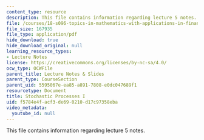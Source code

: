 ```yaml
---
content_type: resource
description: This file contains information regarding lecture 5 notes.
file: /courses/18-s096-topics-in-mathematics-with-applications-in-finance-fall-2013/f5784e4facf3de690210d17c97358eba_MIT18_S096F13_lecnote5.pdf
file_size: 167935
file_type: application/pdf
hide_download: true
hide_download_original: null
learning_resource_types:
- Lecture Notes
license: https://creativecommons.org/licenses/by-nc-sa/4.0/
ocw_type: OCWFile
parent_title: Lecture Notes & Slides
parent_type: CourseSection
parent_uid: 5595067e-ea85-a891-7808-e0dc047689f1
resourcetype: Document
title: Stochastic Processes I
uid: f5784e4f-acf3-de69-0210-d17c97358eba
video_metadata:
  youtube_id: null
---
```

This file contains information regarding lecture 5 notes.
